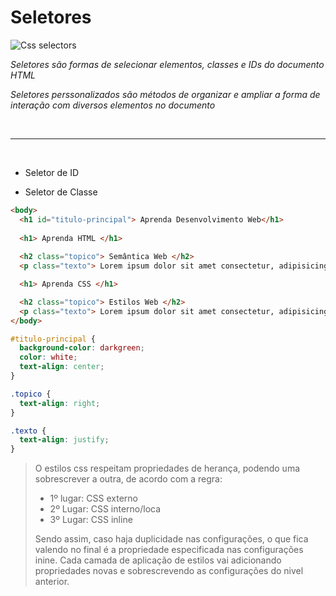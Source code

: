 # Seletores

![Css selectors](https://programadoresdepre.com.br/wp-content/uploads/2022/10/css-seletores.jpg)

*Seletores são formas de selecionar elementos, classes e IDs do documento HTML*

*Seletores perssonalizados são métodos de organizar e ampliar a forma de interação com diversos elementos no documento*

<br>

---
<br>

- Seletor de ID



- Seletor de Classe

~~~html
<body>
  <h1 id="titulo-principal"> Aprenda Desenvolvimento Web</h1>
  
  <h1> Aprenda HTML </h1>
  
  <h2 class="topico"> Semântica Web </h2>
  <p class="texto"> Lorem ipsum dolor sit amet consectetur, adipisicing elit. Debitis, nisi, error voluptatum deserunt expedita ipsa rem iusto illum sunt hic ad. Magni excepturi neque aliquid maiores tempore ea odio ipsa. </p>

  <h1> Aprenda CSS </h1>

  <h2 class="topico"> Estilos Web </h2>
  <p class="texto"> Lorem ipsum dolor sit amet consectetur, adipisicing elit. Debitis, nisi, error voluptatum deserunt expedita ipsa rem iusto illum sunt hic ad. Magni excepturi neque aliquid maiores tempore ea odio ipsa. </p>
</body>
~~~

~~~css
#titulo-principal {
  background-color: darkgreen;
  color: white;
  text-align: center;
}

.topico {
  text-align: right;
}

.texto {
  text-align: justify;
}
~~~

> O estilos css respeitam propriedades de herança, podendo uma sobrescrever a outra, de acordo com a regra:
> - 1º lugar: CSS externo
> - 2º Lugar: CSS interno/loca
> - 3º Lugar: CSS inline
>
> Sendo assim, caso haja duplicidade nas configurações, o que fica valendo no final é a propriedade especificada nas configurações inine. Cada camada de aplicação de estilos vai adicionando propriedades novas e sobrescrevendo as configurações do nivel anterior.
